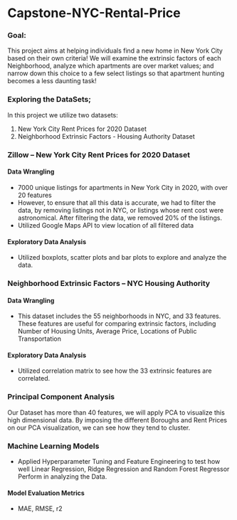 # Capstone-NYC-Rental-Price

### Goal: 
This project aims at helping individuals find a new home in New York City based on their own criteria! We will examine the extrinsic factors of each Neighborhood, analyze which apartments are over market values; and narrow down this choice to a few select listings so that apartment hunting becomes a less daunting task!  

### Exploring the DataSets; 
In this project we utilize two datasets:
1. New York City Rent Prices for 2020 Dataset
2. Neighborhood Extrinsic Factors - Housing Authority Dataset

### Zillow – New York City Rent Prices for 2020 Dataset 
#### Data Wrangling
- 7000 unique listings for apartments in New York City in 2020, with over 20 features
- However, to ensure that all this data is accurate, we had to filter the data, by removing listings not in NYC, or listings whose rent cost were astronomical. After filtering the data, we removed 20% of the listings.
- Utilized Google Maps API to view location of all filtered data

#### Exploratory Data Analysis
- Utilized boxplots, scatter plots and bar plots to explore and analyze the data. 

### Neighborhood Extrinsic Factors – NYC Housing Authority
#### Data Wrangling
- This dataset includes the 55 neighborhoods in NYC, and 33 features. These features are useful for comparing extrinsic factors, including Number of Housing Units, Average Price, Locations of Public Transportation

#### Exploratory Data Analysis
- Utilized correlation matrix to see how the 33 extrinsic features are correlated. 

### Principal Component Analysis
Our Dataset has more than 40 features, we will apply PCA to visualize this high dimensional data. By imposing the different Boroughs and Rent Prices on our PCA visualization, we can see how they tend to cluster.

### Machine Learning Models
- Applied Hyperparameter Tuning and Feature Engineering to test how well Linear Regression, Ridge Regression and Random Forest Regressor Perform in analyzing the Data. 

#### Model Evaluation Metrics 
- MAE, RMSE, r2
